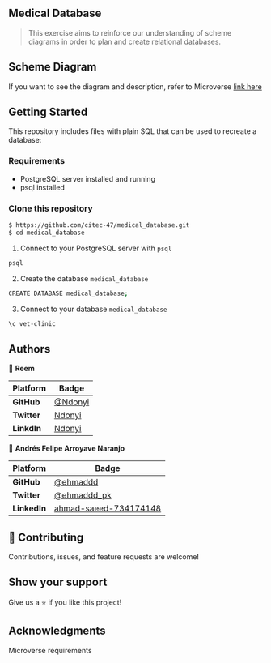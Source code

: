 ## Medical Database

> This exercise aims to reinforce our understanding of scheme diagrams in order to plan and create relational databases.

## Scheme Diagram

If you want to see the diagram and description, refer to Microverse [link here](https://github.com/microverseinc/curriculum-databases/blob/main/db-structure/database_from_diagram.md)

## Getting Started

This repository includes files with plain SQL that can be used to recreate a database:

### Requirements
- PostgreSQL server installed and running
- psql installed

### Clone this repository

```bash
$ https://github.com/citec-47/medical_database.git
$ cd medical_database
```
1. Connect to your PostgreSQL server with `psql`
```bash
psql
```
2. Create the database `medical_database`
```bash
CREATE DATABASE medical_database;
```
3. Connect to your database `medical_database`
```bash
\c vet-clinic
```

## Authors

👤 **Reem**

 Platform | Badge |
 --- | --- |
 **GitHub**  | [@Ndonyi](https://github.com/citec-47)
 **Twitter** | [Ndonyi](https://twitter.com/Ndonyi4)
 **LinkdIn** | [Ndonyi](https://www.linkedin.com/in/ndonyi-maurice-b5b49b22b/)

 :bust_in_silhouette: **Andrés Felipe Arroyave Naranjo**

 Platform | Badge |
 --- | --- |
 **GitHub**    | [@ehmaddd](https://github.com/ehmaddd/)
 **Twitter**   |  [@ehmaddd_pk](https://twitter.com/ehmaddd_pk)
 **LinkedIn**  | [ahmad-saeed-734174148](https://www.linkedin.com/in/ahmad-saeed-734174148/)

## 🤝 Contributing

Contributions, issues, and feature requests are welcome!

## Show your support

Give us a ⭐️ if you like this project!

## Acknowledgments

Microverse requirements